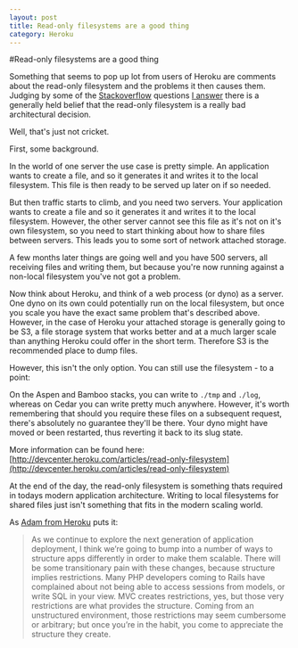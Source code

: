 ```yaml
---
layout: post
title: Read-only filesystems are a good thing
category: Heroku
---
```

#Read-only filesystems are a good thing

Something that seems to pop up lot from users of Heroku are comments
about the read-only filesystem and the problems it then causes them.
Judging by some of the [Stackoverflow](http://stackoverflow.com/questions/tagged/heroku) questions [I answer](http://stackoverflow.com/users/4787/neil-middleton) there is a
generally held belief that the read-only filesystem is a really bad
architectural decision.

Well, that's just not cricket.

First, some background.

In the world of one server the use case is pretty simple.  An
application wants to create a file, and so it generates it and writes it
to the local filesystem.  This file is then ready to be served up later
on if so needed.

But then traffic starts to climb, and you need two servers.  Your
application wants to create a file and so it generates it and writes it
to the local filesystem.  However, the other server cannot see this file
as it's not on it's own filesystem, so you need to start thinking about
how to share files between servers.  This leads you to some sort of
network attached storage.

A few months later things are going well and you have 500 servers, all receiving files and
writing them, but because you're now running against a non-local
filesystem you've not got a problem.

Now think about Heroku, and think of a web process (or dyno) as a
server.  One dyno on its own could potentially run on the local
filesystem, but once you scale you have the exact same problem that's
described above.  However, in the case of Heroku your attached storage
is generally going to be S3, a file storage system that works better and
at a much larger scale than anything Heroku could offer in the short
term.  Therefore S3 is the recommended place to dump files.

However, this isn't the only option.  You can still use the filesystem -
to a point:

On the Aspen and Bamboo stacks, you can write to `./tmp` and `./log`,
whereas on Cedar you can write pretty much anywhere.  However, it's
worth remembering that should you require these files on a subsequent
request, there's absolutely no guarantee they'll be there.  Your dyno
might have moved or been restarted, thus reverting it back to its slug
state.

More information can be found here: [http://devcenter.heroku.com/articles/read-only-filesystem](http://devcenter.heroku.com/articles/read-only-filesystem)

At the end of the day, the read-only filesystem is something thats
required in todays modern application architecture.  Writing to local
filesystems for shared files just isn't something that fits in the
modern scaling world.

As [Adam from Heroku](http://adam.heroku.com/past/2008/7/2/readonly_source_trees/) puts it:

> As we continue to explore the next generation of application deployment, I think we’re going to bump into a number of ways to structure apps differently in order to make them scalable. There will be some transitionary pain with these changes, because structure implies restrictions. Many PHP developers coming to Rails have complained about not being able to access sessions from models, or write SQL in your view. MVC creates restrictions, yes, but those very restrictions are what provides the structure. Coming from an unstructured environment, those restrictions may seem cumbersome or arbitrary; but once you’re in the habit, you come to appreciate the structure they create.

